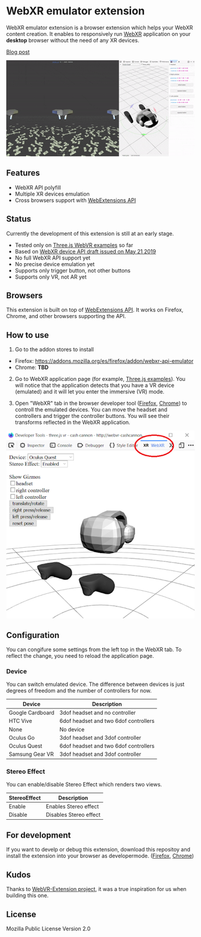 # WebXR emulator extension

WebXR emulator extension is a browser extension which helps your WebXR content creation. It enables to responsively run [WebXR](https://www.w3.org/TR/webxr/) application on your **desktop** browser without the need of any XR devices. 

[Blog post](https://blog.mozvr.com/webxr-emulator-extension/)

![Screenshot](./screenshots/screenshot.gif)

## Features

- WebXR API polyfill
- Multiple XR devices emulation
- Cross browsers support with [WebExtensions API](https://developer.mozilla.org/en-US/docs/Mozilla/Add-ons/WebExtensions)
<!-- - [Virtual controller (WIP)](./screenshots/virtual-controller.gif) -->

## Status

Currently the development of this extension is still at an early stage.

- Tested only on [Three.js WebVR examples](https://threejs.org/examples/?q=webvr#webvr_ballshooter) so far
- Based on [WebXR device API draft issued on May 21 2019](https://www.w3.org/TR/webxr/)
- No full WebXR API support yet
- No precise device emulation yet
- Supports only trigger button, not other buttons
- Supports only VR, not AR yet

## Browsers

This extension is built on top of [WebExtensions API](https://developer.mozilla.org/en-US/docs/Mozilla/Add-ons/WebExtensions). It works on Firefox, Chrome, and other browsers supporting the API.

## How to use

1. Go to the addon stores to install
- Firefox: https://addons.mozilla.org/es/firefox/addon/webxr-api-emulator
- Chrome: **TBD**

2. Go to WebXR application page (for example, [Three.js examples](https://threejs.org/examples/?q=webvr#webvr_ballshooter)). You will notice that the application detects that you have a VR device (emulated) and it will let you enter the immersive (VR) mode.

3. Open "WebXR" tab in the browser developer tool ([Firefox](https://developer.mozilla.org/en-US/docs/Tools), [Chrome](https://developers.google.com/web/tools/chrome-devtools/)) to controll the emulated devices. You can move the headset and controllers and trigger the controller buttons. You will see their transforms reflected in the WebXR application.

![WebXR tab](./screenshots/tab.png)

## Configuration

You can congifure some settings from the left top in the WebXR tab. To reflect the change, you need to reload the application page.

### Device

You can switch emulated device. The difference between devices is just degrees of freedom and the number of controllers for now.

| Device | Description |
| ---- | ---- |
| Google Cardboard | 3dof headset and no controller |
| HTC Vive | 6dof headset and two 6dof controllers |
| None | No device |
| Oculus Go | 3dof headset and 3dof controller |
| Oculus Quest | 6dof headset and two 6dof controllers |
| Samsung Gear VR | 3dof headset and 3dof controller |

### Stereo Effect

You can enable/disable Stereo Effect which renders two views.

| StereoEffect | Description |
| ---- | ---- |
| Enable | Enables Stereo effect |
| Disable | Disables Stereo effect |

## For development

If you want to develp or debug this extension, download this repositoy and install the extension into your browser as developermode. ([Firefox](https://developer.mozilla.org/en-US/docs/Mozilla/Add-ons/WebExtensions/Temporary_Installation_in_Firefox), [Chrome](https://developer.chrome.com/extensions/getstarted))

## Kudos

Thanks to [WebVR-Extension project](https://github.com/spite/WebVR-Extension), it was a true inspiration for us when building this one.

## License

Mozilla Public License Version 2.0
